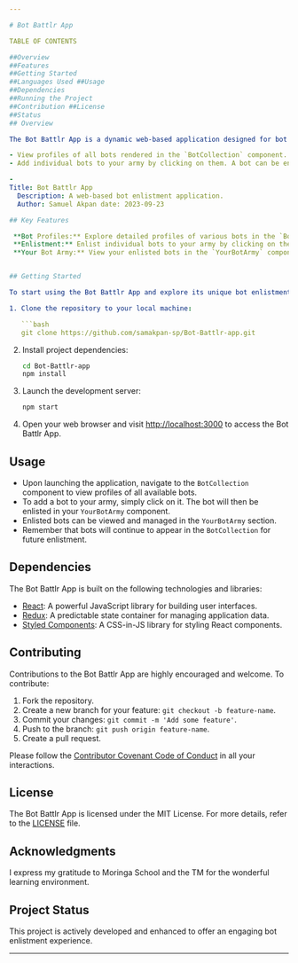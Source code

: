 ```yaml
---

# Bot Battlr App

TABLE OF CONTENTS

##Overview 
##Features
##Getting Started 
##Languages Used ##Usage
##Dependencies 
##Running the Project 
##Contribution ##License
##Status
## Overview

The Bot Battlr App is a dynamic web-based application designed for bot enthusiasts. While it is not a traditional game, it offers users the ability to create, customize, and enlist bots for their "army." This project's primary focus is to provide users with the following key functionalities:

- View profiles of all bots rendered in the `BotCollection` component.
- Add individual bots to your army by clicking on them. A bot can be enlisted only once.

- 
Title: Bot Battlr App
  Description: A web-based bot enlistment application.
  Author: Samuel Akpan date: 2023-09-23

## Key Features

 **Bot Profiles:** Explore detailed profiles of various bots in the `BotCollection` component.
 **Enlistment:** Enlist individual bots to your army by clicking on them.
 **Your Bot Army:** View your enlisted bots in the `YourBotArmy` component.


## Getting Started

To start using the Bot Battlr App and explore its unique bot enlistment features, follow these simple steps:

1. Clone the repository to your local machine:

   ```bash
   git clone https://github.com/samakpan-sp/Bot-Battlr-app.git
   ```

2. Install project dependencies:

   ```bash
   cd Bot-Battlr-app
   npm install
   ```

3. Launch the development server:

   ```bash
   npm start
   ```

4. Open your web browser and visit [http://localhost:3000](http://localhost:3000) to access the Bot Battlr App.

## Usage

- Upon launching the application, navigate to the `BotCollection` component to view profiles of all available bots.
- To add a bot to your army, simply click on it. The bot will then be enlisted in your `YourBotArmy` component.
- Enlisted bots can be viewed and managed in the `YourBotArmy` section.
- Remember that bots will continue to appear in the `BotCollection` for future enlistment.

## Dependencies

The Bot Battlr App is built on the following technologies and libraries:

- [React](https://reactjs.org/): A powerful JavaScript library for building user interfaces.
- [Redux](https://redux.js.org/): A predictable state container for managing application data.
- [Styled Components](https://styled-components.com/): A CSS-in-JS library for styling React components.

## Contributing

Contributions to the Bot Battlr App are highly encouraged and welcome. To contribute:

1. Fork the repository.
2. Create a new branch for your feature: `git checkout -b feature-name`.
3. Commit your changes: `git commit -m 'Add some feature'`.
4. Push to the branch: `git push origin feature-name`.
5. Create a pull request.

Please follow the [Contributor Covenant Code of Conduct](CODE_OF_CONDUCT.md) in all your interactions.

## License

The Bot Battlr App is licensed under the MIT License. For more details, refer to the [LICENSE](LICENSE) file.

## Acknowledgments

I express my gratitude to Moringa School and the TM for the wonderful learning environment.

## Project Status

This project is actively developed and enhanced to offer an engaging bot enlistment experience.

---
```

